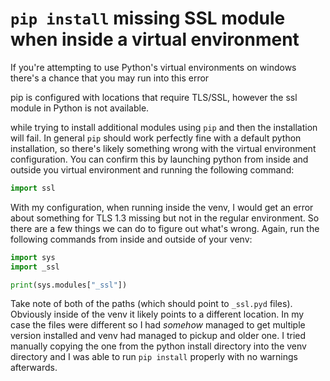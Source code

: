 # `pip install` missing SSL module when inside a virtual environment

If you're attempting to use Python's virtual environments on windows there's a chance that you may run into this error 

 pip is configured with locations that require TLS/SSL, however the ssl module in Python is not available.
 
while trying to install additional modules using `pip` and then the installation will fail.  In general `pip` should work perfectly fine with a default python installation, so there's likely something wrong with the virtual environment configuration.  You can confirm this by launching python from inside and outside you virtual environment and running the following command:

```python
import ssl
```

With my configuration, when running inside the venv, I would get an error about something for TLS 1.3 missing but not in the regular environment.  So there are a few things we can do to figure out what's wrong.  Again, run the following commands from inside and outside of your venv:

```python
import sys
import _ssl

print(sys.modules["_ssl"])
```

Take note of both of the paths (which should point to `_ssl.pyd` files).  Obviously inside of the venv it likely points to a different location.  In my case the files were different so I had *somehow* managed to get multiple version installed and venv had managed to pickup and older one.  I tried manually copying the one from the python install directory into the venv directory and I was able to run `pip install` properly with no warnings afterwards.